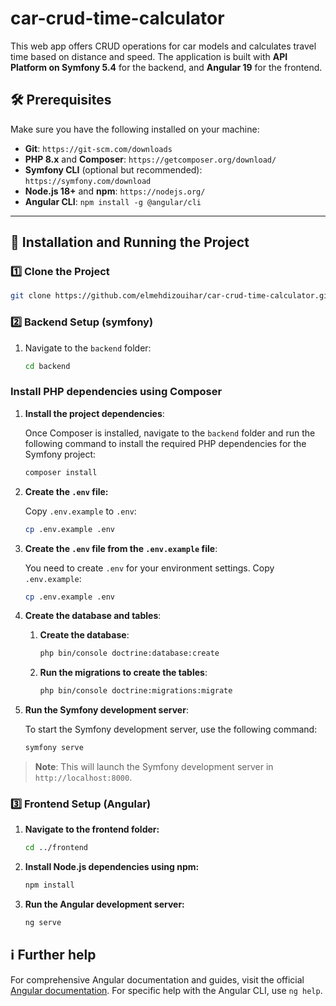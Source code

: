 # car-crud-time-calculator

This web app offers CRUD operations for car models and calculates travel time based on distance and speed. The application is built with **API Platform on Symfony 5.4** for the backend, and **Angular 19** for the frontend.

## 🛠️ Prerequisites

Make sure you have the following installed on your machine:

- **Git**: `https://git-scm.com/downloads`
- **PHP 8.x** and **Composer**: `https://getcomposer.org/download/`
- **Symfony CLI** (optional but recommended): `https://symfony.com/download`
- **Node.js 18+** and **npm**: `https://nodejs.org/`
- **Angular CLI**: `npm install -g @angular/cli`

---

## 🚀 Installation and Running the Project

### 1️⃣ Clone the Project

```sh
git clone https://github.com/elmehdizouihar/car-crud-time-calculator.git
```

### 2️⃣ Backend Setup (symfony)

1. Navigate to the `backend` folder:

   ```sh
   cd backend

### Install PHP dependencies using Composer


1. **Install the project dependencies**:

   Once Composer is installed, navigate to the `backend` folder and run the following command to install the required PHP dependencies for the Symfony project:

   ```sh
   composer install

2. **Create the `.env` file:**

    Copy `.env.example` to `.env`:

    ```sh
    cp .env.example .env
    ```
3. **Create the `.env` file from the `.env.example` file**:

   You need to create `.env` for your environment settings. Copy `.env.example`:

   ```sh
   cp .env.example .env

4. **Create the database and tables**:


   1. **Create the database**:

      ```sh
      php bin/console doctrine:database:create
      ```

   2. **Run the migrations to create the tables**:

      ```sh
      php bin/console doctrine:migrations:migrate
      ```

5. **Run the Symfony development server**:

   To start the Symfony development server, use the following command:

   ```sh
   symfony serve

> **Note**: This will launch the Symfony development server in `http://localhost:8000`.

### 3️⃣ Frontend Setup (Angular)

1. **Navigate to the frontend folder:**

   ```sh
   cd ../frontend
   ```

2. **Install Node.js dependencies using npm:**

   ```sh
   npm install
   ```

3. **Run the Angular development server:**

   ```sh
   ng serve
    ```
## ℹ️ Further help

For comprehensive Angular documentation and guides, visit the official [Angular documentation](https://angular.dev/). For specific help with the Angular CLI, use `ng help`.
